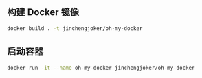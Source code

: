 ## 构建 Docker 镜像

```bash
docker build . -t jinchengjoker/oh-my-docker
```


## 启动容器

```bash
docker run -it --name oh-my-docker jinchengjoker/oh-my-docker
```